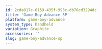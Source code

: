 ```yaml
---
id: 2cda017c-6159-435f-993c-db76cd3294dc
title: 'Game Boy Advance SP'
platform: game-boy-advance
system_type: handheld
variation: Graphite
accessories: ''
slug: game-boy-advance-sp
---
```

